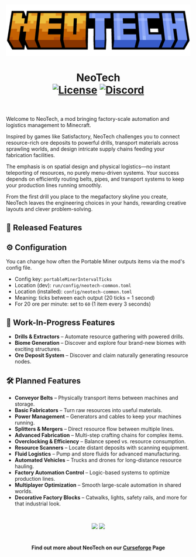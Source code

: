 <p align="center"><img src="./.idea/icon.png" alt="Logo" width="517"></p>
<h1 align="center">NeoTech  <br>
	<a href="https://github.com/lastedC/neotech/blob/main/LICENSE"><img src="https://shields.io/github/license/lastedC/neotech" alt="License"></a>
	<a href="https://discord.gg/neotech"><img src="https://shields.io/discord/000000000000000000?color=5865f2&label=Discord&style=flat" alt="Discord"></a>
    <br><br>
</h1>

<p>Welcome to NeoTech, a mod bringing factory-scale automation and logistics management to Minecraft.</p>
<p>Inspired by games like Satisfactory, NeoTech challenges you to connect resource-rich ore deposits to powerful drills, transport materials across sprawling worlds, and design intricate supply chains feeding your fabrication facilities.</p>
<p>The emphasis is on spatial design and physical logistics—no instant teleporting of resources, no purely menu-driven systems. Your success depends on efficiently routing belts, pipes, and transport systems to keep your production lines running smoothly.</p>
<p>From the first drill you place to the megafactory skyline you create, NeoTech leaves the engineering choices in your hands, rewarding creative layouts and clever problem-solving.</p>

<h2>🚀 Released Features</h2>
<ul>

</ul>

<h2>⚙️ Configuration</h2>
<p>You can change how often the Portable Miner outputs items via the mod's config file.</p>
<ul>
  <li>Config key: <code>portableMinerIntervalTicks</code></li>
  <li>Location (dev): <code>run/config/neotech-common.toml</code></li>
  <li>Location (installed): <code>config/neotech-common.toml</code></li>
  <li>Meaning: ticks between each output (20 ticks = 1 second)</li>
  <li>For 20 ore per minute: set to <code>60</code> (1 item every 3 seconds)</li>
</ul>

<h2>🔧 Work-In-Progress Features</h2>
<ul>
    <li><b>Drills & Extractors</b> – Automate resource gathering with powered drills.</li>
    <li><b>Biome Generation</b> – Discover and explore four brand-new biomes with exciting structures.</li>
    <li><b>Ore Deposit System</b> – Discover and claim naturally generating resource nodes.</li>
</ul>

<h2>🛠 Planned Features</h2>
<ul>
    <li><b>Conveyor Belts</b> – Physically transport items between machines and storage.</li>
    <li><b>Basic Fabricators</b> – Turn raw resources into useful materials.</li>
    <li><b>Power Management</b> – Generators and cables to keep your machines running.</li>
    <li><b>Splitters & Mergers</b> – Direct resource flow between multiple lines.</li>
    <li><b>Advanced Fabrication</b> – Multi-step crafting chains for complex items.</li>
    <li><b>Overclocking & Efficiency</b> – Balance speed vs. resource consumption.</li>
    <li><b>Resource Scanners</b> – Locate distant deposits with scanning equipment.</li>
    <li><b>Fluid Logistics</b> – Pump and store fluids for advanced manufacturing.</li>
    <li><b>Automated Vehicles</b> – Trucks and drones for long-distance resource hauling.</li>
    <li><b>Factory Automation Control</b> – Logic-based systems to optimize production lines.</li>
    <li><b>Multiplayer Optimization</b> – Smooth large-scale automation in shared worlds.</li>
    <li><b>Decorative Factory Blocks</b> – Catwalks, lights, safety rails, and more for that industrial look.</li>
</ul>

<p>&nbsp;</p>
<p align="center"><a href="https://github.com/lastedC/neotech/issues"><img src="https://i.imgur.com/qPmjSXy.png" width="160"/></a> <a href="https://discord.gg/neotech"><img src="https://i.imgur.com/uf6V9ZX.png" width="160" /></a></p>

<h1></h1>
<h4 align="center">Find out more about NeoTech on our <a href="https://legacy.curseforge.com/minecraft/mc-mods/neotech-reforged">Curseforge</a> Page</h4>

